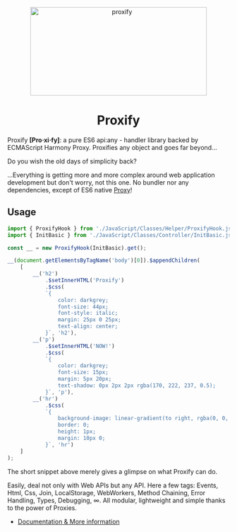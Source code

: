 <meta http-equiv='Content-Type' content='text/html; charset=utf-8' />
<p align="center">
  <img src="https://farm4.staticflickr.com/3917/14978448715_d060fe9949_k.jpg" width="400" height="200" alt="proxify">
  <h1 align="center">Proxify</h1>
</p>

Proxify __[Pro·xi·fy]__: a pure ES6 api:any - handler library backed by ECMAScript Harmony Proxy. Proxifies any object and goes far beyond...

Do you wish the old days of simplicity back?

...Everything is getting more and more complex around web application development but don't worry, not this one. No bundler nor any dependencies, except of ES6 native <a href="https://developer.mozilla.org/en-US/docs/Web/JavaScript/Reference/Global_Objects/Proxy" target="_blank">Proxy</a>!

## Usage

```js
import { ProxifyHook } from './JavaScript/Classes/Helper/ProxifyHook.js';
import { InitBasic } from './JavaScript/Classes/Controller/InitBasic.js';

const __ = new ProxifyHook(InitBasic).get();

__(document.getElementsByTagName('body')[0]).$appendChildren(
    [
        __('h2')
            .$setInnerHTML('Proxify')
            .$css(
            `{
                color: darkgrey;
                font-size: 44px;
                font-style: italic;
                margin: 25px 0 25px;
                text-align: center;
            }`, 'h2'),
        __('p')
            .$setInnerHTML('NOW!')
            .$css(
            `{
                color: darkgrey;
                font-size: 15px;
                margin: 5px 20px;
                text-shadow: 0px 2px 2px rgba(170, 222, 237, 0.5);
            }`, 'p'),
        __('hr')
            .$css(
            `{
                background-image: linear-gradient(to right, rgba(0, 0, 0, 0), rgba(0, 0, 0, 0.75), rgba(0, 0, 0, 0));
                border: 0;
                height: 1px;
                margin: 10px 0;
            }`, 'hr')
    ]
);
```

The short snippet above merely gives a glimpse on what Proxify can do.

Easily, deal not only with Web APIs but any API. Here a few tags: Events, Html, Css, Join, LocalStorage, WebWorkers, Method Chaining, Error Handling, Types, Debugging, ∞. All modular, lightweight and simple thanks to the power of Proxies.

- [Documentation & More information](https://weedshaker.github.io/Proxify/)
